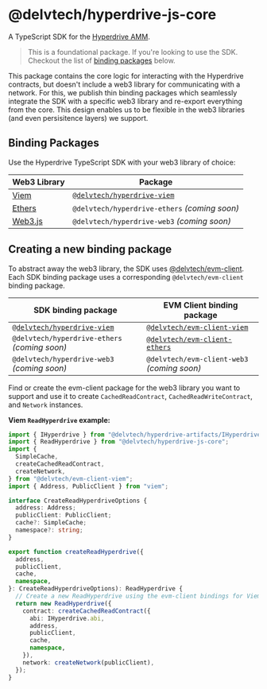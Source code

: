 # @delvtech/hyperdrive-js-core

A TypeScript SDK for the [Hyperdrive
AMM](https://www.github.com/delvtech/hyperdrive).

> This is a foundational package. If you're looking to use the SDK. Checkout the
> list of [binding packages](#Binding-Packages) below.

This package contains the core logic for interacting with the Hyperdrive
contracts, but doesn't include a web3 library for communicating with a network.
For this, we publish thin binding packages which seamlessly integrate the SDK
with a specific web3 library and re-export everything from the core. This design
enables us to be flexible in the web3 libraries (and even persisitence layers)
we support.

## Binding Packages

Use the Hyperdrive TypeScript SDK with your web3 library of choice:

| Web3 Library                   | Package                                                                                                               |
| ------------------------------ | --------------------------------------------------------------------------------------------------------------------- |
| [Viem](https://viem.sh)        | [`@delvtech/hyperdrive-viem`](https://www.github.com/delvtech/hyperdrive-frontend/tree/main/packages/hyperdrive-viem) |
| [Ethers](https://ethers.org/)  | `@delvtech/hyperdrive-ethers` _(coming soon)_                                                                         |
| [Web3.js](https://web3js.org/) | `@delvtech/hyperdrive-web3` _(coming soon)_                                                                           |

## Creating a new binding package

To abstract away the web3 library, the SDK uses
[@delvtech/evm-client](https://www.github.com/delvtech/evm-client). Each SDK binding
package uses a corresponding `@delvtech/evm-client` binding package.

| SDK binding package                                                                                                   | EVM Client binding package                                                                                       |
| --------------------------------------------------------------------------------------------------------------------- | ---------------------------------------------------------------------------------------------------------------- |
| [`@delvtech/hyperdrive-viem`](https://www.github.com/delvtech/hyperdrive-frontend/tree/main/packages/hyperdrive-viem) | [`@delvtech/evm-client-viem`](https://www.github.com/delvtech/evm-client/tree/main/packages/evm-client-viem)     |
| `@delvtech/hyperdrive-ethers` _(coming soon)_                                                                         | [`@delvtech/evm-client-ethers`](https://www.github.com/delvtech/evm-client/tree/main/packages/evm-client-ethers) |
| `@delvtech/hyperdrive-web3` _(coming soon)_                                                                           | `@delvtech/evm-client-web3` _(coming soon)_                                                                      |

Find or create the evm-client package for the web3 library you want to support
and use it to create `CachedReadContract`, `CachedReadWriteContract`, and
`Network` instances.

**Viem `ReadHyperdrive` example:**

```ts
import { IHyperdrive } from "@delvtech/hyperdrive-artifacts/IHyperdrive";
import { ReadHyperdrive } from "@delvtech/hyperdrive-js-core";
import {
  SimpleCache,
  createCachedReadContract,
  createNetwork,
} from "@delvtech/evm-client-viem";
import { Address, PublicClient } from "viem";

interface CreateReadHyperdriveOptions {
  address: Address;
  publicClient: PublicClient;
  cache?: SimpleCache;
  namespace?: string;
}

export function createReadHyperdrive({
  address,
  publicClient,
  cache,
  namespace,
}: CreateReadHyperdriveOptions): ReadHyperdrive {
  // Create a new ReadHyperdrive using the evm-client bindings for Viem.
  return new ReadHyperdrive({
    contract: createCachedReadContract({
      abi: IHyperdrive.abi,
      address,
      publicClient,
      cache,
      namespace,
    }),
    network: createNetwork(publicClient),
  });
}
```
